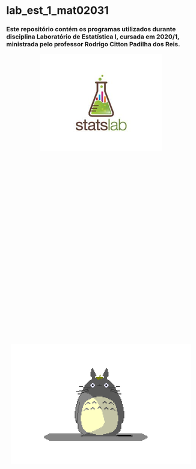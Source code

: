 # lab_est_1_mat02031
### Este repositório contém os programas utilizados durante disciplina **Laboratório de Estatística  I**, cursada em 2020/1, ministrada pelo professor Rodrigo Citton Padilha dos Reis.


<div align="center">
<img src="images/statslab_logo.jpg">
</div>
<br/>
<br/>
<br/>
<br/>
<br/>
<br/>
<br/>
<br/>
<br/>
<br/>
<br/>
<br/>
<br/>
<br/>
<br/>
<br/>
<br/>
<br/>
<br/>
<br/>
<br/>
<br/>
<br/>
<br/>
<br/>
<br/>
<br/>
<br/>
<br/>
<br/>

<div align="center">
<img src="images/totoro.png" width="480" height="320">
</div>
